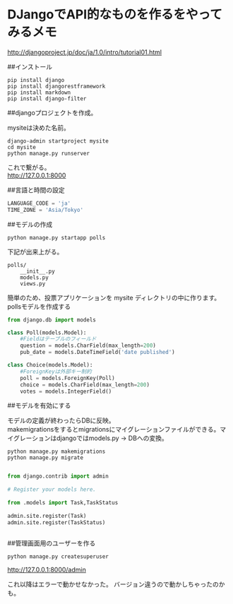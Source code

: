 
# DJangoでAPI的なものを作るをやってみるメモ

http://djangoproject.jp/doc/ja/1.0/intro/tutorial01.html


##インストール

```
pip install django
pip install djangorestframework
pip install markdown
pip install django-filter
```

##djangoプロジェクトを作成。

mysiteは決めた名前。    


```
django-admin startproject mysite
cd mysite
python manage.py runserver
```

これで繋がる。    
http://127.0.0.1:8000    



##言語と時間の設定

```py:setting.py
LANGUAGE_CODE = 'ja'
TIME_ZONE = 'Asia/Tokyo'
```

##モデルの作成


```
python manage.py startapp polls
```

下記が出来上がる。    


```
polls/
    __init__.py
    models.py
    views.py
```



簡単のため、投票アプリケーションを mysite ディレクトリの中に作ります。    
pollsモデルを作成する    


```py:polls/models.py
from django.db import models

class Poll(models.Model):
    #Fieldはテーブルのフィールド
    question = models.CharField(max_length=200)
    pub_date = models.DateTimeField('date published')

class Choice(models.Model):
    #ForeignKeyは外部キー制約
    poll = models.ForeignKey(Poll)
    choice = models.CharField(max_length=200)
    votes = models.IntegerField()

```

##モデルを有効にする


モデルの定義が終わったらDBに反映。    
makemigrationsをするとmigrationsにマイグレーションファイルができる。マイグレーションはdjangoではmodels.py → DBへの変換。    


```
python manage.py makemigrations
python manage.py migrate
```


```py:polls/admin.py

from django.contrib import admin
 
# Register your models here.
 
from .models import Task,TaskStatus
 
admin.site.register(Task)
admin.site.register(TaskStatus)
 

```

##管理画面用のユーザーを作る


```
python manage.py createsuperuser
```


http://127.0.0.1:8000/admin    


これ以降はエラーで動かせなかった。
バージョン違うので動かしちゃったのかも。    


